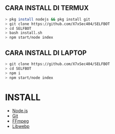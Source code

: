 ## CARA INSTALL DI TERMUX
```bash
> pkg install nodejs && pkg install git
> git clone https://github.com/X7xSec404/SELFBOT
> cd SELFBOT
> bash install.sh
> npm start/node index
```
## CARA INSTALL DI LAPTOP
```bash
> git clone https://github.com/X7xSec404/SELFBOT
> cd SELFBOT
> npm i
> npm start/node index
```

# INSTALL
* [Node.js](https://nodejs.org/en/)
* [Git](https://git-scm.com/downloads)
* [FFmpeg](https://github.com/BtbN/FFmpeg-Builds/releases/download/autobuild-2020-12-08-13-03/ffmpeg-n4.3.1-26-gca55240b8c-win64-gpl-4.3.zip)
* [Libwebp](https://developers.google.com/speed/webp/download)